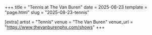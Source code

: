 +++
title = "Tennis at The Van Buren"
date = 2025-08-23
template = "page.html"
slug = "2025-08-23-tennis"

[extra]
artist = "Tennis"
venue = "The Van Buren"
venue_url = "https://www.thevanburenphx.com/shows"
+++
